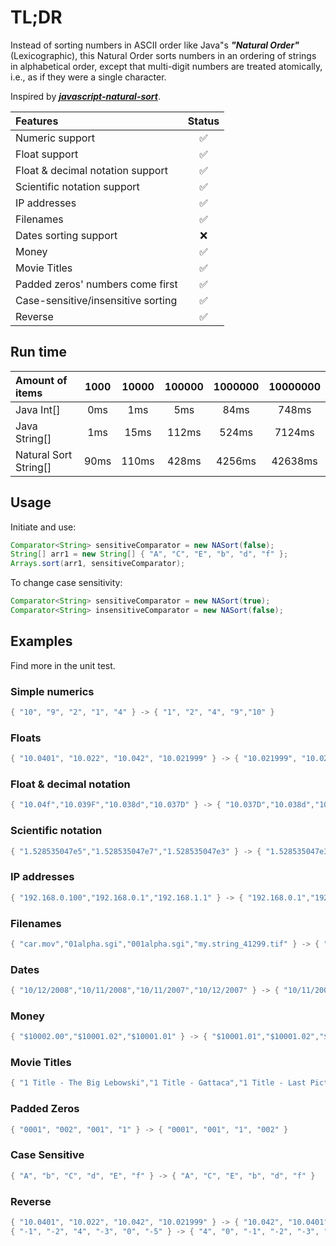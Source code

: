 #  TL;DR

Instead of sorting numbers in ASCII order like Java"s ***"Natural Order"*** (Lexicographic), this Natural Order sorts numbers in an ordering of strings in alphabetical order, except that multi-digit numbers are treated atomically, i.e., as if they were a single character.  

Inspired by [***javascript-natural-sort***](https://www.npmjs.com/package/javascript-natural-sort).

| Features  |  Status |
|:--|:-:|
| Numeric support | ✅ |
| Float support | ✅ |
| Float & decimal notation support | ✅ |
| Scientific notation support | ✅ |
| IP addresses | ✅ |
| Filenames | ✅ |
| Dates sorting support | ❌ |
| Money | ✅ |
| Movie Titles | ✅ |
| Padded zeros' numbers come first | ✅ |
| Case-sensitive/insensitive sorting | ✅ |
| Reverse | ✅ |

## Run time  

| Amount of items  | 1000 | 10000 | 100000 | 1000000 | 10000000
| :-- | :-: | :-: | :-: | :-: |:-: |
| Java Int[] | 0ms | 1ms | 5ms | 84ms | 748ms|
| Java String[] | 1ms | 15ms | 112ms | 524ms | 7124ms |
| Natural Sort String[] | 90ms | 110ms | 428ms | 4256ms | 42638ms|  

## Usage  

Initiate and use:

```java
Comparator<String> sensitiveComparator = new NASort(false);
String[] arr1 = new String[] { "A", "C", "E", "b", "d", "f" };
Arrays.sort(arr1, sensitiveComparator);
```  
  
To change case sensitivity:  

```java
Comparator<String> sensitiveComparator = new NASort(true);
Comparator<String> insensitiveComparator = new NASort(false);
```

## Examples  

Find more in the unit test.  

### Simple numerics

```java
{ "10", "9", "2", "1", "4" } -> { "1", "2", "4", "9","10" }
```

### Floats 

```java
{ "10.0401", "10.022", "10.042", "10.021999" } -> { "10.021999", "10.022", "10.0401", "10.042" }
```

### Float & decimal notation 

```java
{ "10.04f","10.039F","10.038d","10.037D" } -> { "10.037D","10.038d","10.039F","10.04f" }
```

### Scientific notation 

```java
{ "1.528535047e5","1.528535047e7","1.528535047e3" } -> { "1.528535047e3","1.528535047e5","1.528535047e7" }
```

### IP addresses

```java
{ "192.168.0.100","192.168.0.1","192.168.1.1" } -> { "192.168.0.1","192.168.0.100","192.168.1.1" }
```

### Filenames

```java
{ "car.mov","01alpha.sgi","001alpha.sgi","my.string_41299.tif" } -> { "001alpha.sgi","01alpha.sgi","car.mov","my.string_41299.tif"
```

### Dates 

```java
{ "10/12/2008","10/11/2008","10/11/2007","10/12/2007" } -> { "10/11/2007", "10/12/2007", "10/11/2008", "10/12/2008" }
```

### Money

```java
{ "$10002.00","$10001.02","$10001.01" } -> { "$10001.01","$10001.02","$10002.00" }
```

### Movie Titles

```java
{ "1 Title - The Big Lebowski","1 Title - Gattaca","1 Title - Last Picture Show" } -> { "1 Title - Gattaca","1 Title - Last Picture Show","1 Title - The Big Lebowski" }
```

### Padded Zeros

```java
{ "0001", "002", "001", "1" } -> { "0001", "001", "1", "002" }
```  

### Case Sensitive

```java
{ "A", "b", "C", "d", "E", "f" } -> { "A", "C", "E", "b", "d", "f" }
```

### Reverse

```java
{ "10.0401", "10.022", "10.042", "10.021999" } -> { "10.042", "10.0401", "10.022", "10.021999" }
{ "-1", "-2", "4", "-3", "0", "-5" } -> { "4", "0", "-1", "-2", "-3", "-5" }
```